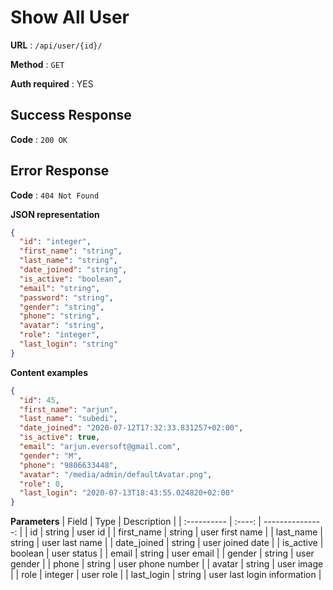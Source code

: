 # Show All User

**URL** : `/api/user/{id}/`

**Method** : `GET`

**Auth required** : YES

## Success Response

**Code** : `200 OK`

## Error Response

**Code** : `404 Not Found`

**JSON representation**

```json
{
  "id": "integer",
  "first_name": "string",
  "last_name": "string",
  "date_joined": "string",
  "is_active": "boolean",
  "email": "string",
  "password": "string",
  "gender": "string",
  "phone": "string",
  "avatar": "string",
  "role": "integer",
  "last_login": "string"
}
```

**Content examples**

```json
{
  "id": 45,
  "first_name": "arjun",
  "last_name": "subedi",
  "date_joined": "2020-07-12T17:32:33.831257+02:00",
  "is_active": true,
  "email": "arjun.eversoft@gmail.com",
  "gender": "M",
  "phone": "9806633448",
  "avatar": "/media/admin/defaultAvatar.png",
  "role": 0,
  "last_login": "2020-07-13T18:43:55.024820+02:00"
}
```

**Parameters**
| Field | Type | Description |
| :---------- | :----: | ---------------: |
| id | string | user id |
| first_name | string | user first name |
| last_name | string | user last name |
| date_joined | string | user joined date |
| is_active | boolean | user status |
| email | string | user email |
| gender | string | user gender |
| phone | string | user phone number |
| avatar | string | user image |
| role | integer | user role |
| last_login | string | user last login information |
